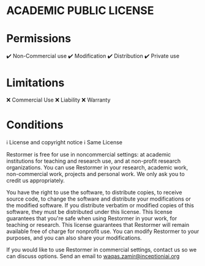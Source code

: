 # ACADEMIC PUBLIC LICENSE

# Permissions
:heavy_check_mark: Non-Commercial use
:heavy_check_mark: Modification
:heavy_check_mark: Distribution
:heavy_check_mark: Private use

# Limitations
:x: Commercial Use
:x: Liability
:x: Warranty

# Conditions
:information_source: License and copyright notice
:information_source: Same License

Restormer is free for use in noncommercial settings: at academic institutions for teaching and research use, and at non-profit research organizations.
You can use Restormer in your research, academic work, non-commercial work, projects and personal work. We only ask you to credit us appropriately. 

You have the right to use the software, to distribute copies, to receive source code, to change the software and distribute your modifications or the modified software.
If you distribute verbatim or modified copies of this software, they must be distributed under this license.
This license guarantees that you're safe when using Restormer in your work, for teaching or research.
This license guarantees that Restormer will remain available free of charge for nonprofit use.
You can modify Restormer to your purposes, and you can also share your modifications.

If you would like to use Restormer in commercial settings, contact us so we can discuss options. Send an email to waqas.zamir@inceptioniai.org


